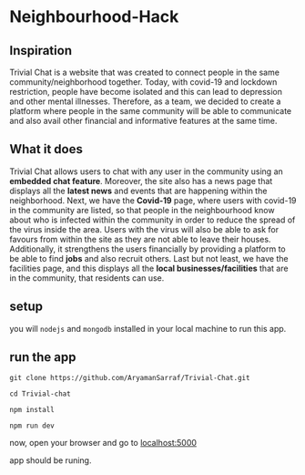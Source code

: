 # Neighbourhood-Hack

## Inspiration
Trivial Chat is a website that was created to connect people in the same community/neighborhood together. Today, with covid-19 and lockdown restriction, people have become isolated and this can lead to depression and other mental illnesses. Therefore, as a team, we decided to create a platform where people in the same community will be able to communicate and also avail other financial and informative features at the same time.

## What it does
Trivial Chat allows users to chat with any user in the community using an **embedded chat feature**. Moreover, the site also has a news page that displays all the **latest news** and events that are happening within the neighborhood. 
Next, we have the **Covid-19** page, where users with covid-19 in the community are listed, so that people in the neighbourhood know about who is infected within the community in order to reduce the spread of the virus inside the area. Users with the virus will also be able to ask for favours from within the site as they are not able to leave their houses. 
Additionally, it strengthens the users financially by providing a platform to be able to find **jobs** and also recruit others. 
Last but not least, we have the facilities page, and this displays all the **local businesses/facilities** that are in the community, that residents can use.

## setup

you will `nodejs` and `mongodb` installed in your local machine to run this app.

## run the app

```
git clone https://github.com/AryamanSarraf/Trivial-Chat.git
```

```
cd Trivial-chat
```

```
npm install
```

```
npm run dev
```
now, open your browser and go to [localhost:5000](http://localhost:5000/)

app should be runing.